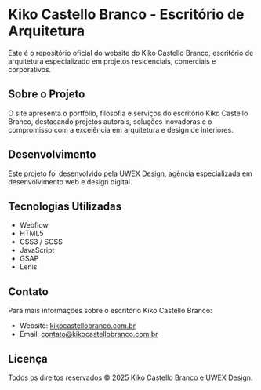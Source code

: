 # Kiko Castello Branco - Escritório de Arquitetura

Este é o repositório oficial do website do Kiko Castello Branco, escritório de arquitetura especializado em projetos residenciais, comerciais e corporativos.

## Sobre o Projeto

O site apresenta o portfólio, filosofia e serviços do escritório Kiko Castello Branco, destacando projetos autorais, soluções inovadoras e o compromisso com a excelência em arquitetura e design de interiores.

## Desenvolvimento

Este projeto foi desenvolvido pela [UWEX Design](https://uwex.com.br), agência especializada em desenvolvimento web e design digital.

## Tecnologias Utilizadas

- Webflow
- HTML5
- CSS3 / SCSS
- JavaScript
- GSAP
- Lenis

## Contato

Para mais informações sobre o escritório Kiko Castello Branco:

- Website: [kikocastellobranco.com.br](https://kikocastellobranco.com.br)
- Email: contato@kikocastellobranco.com.br

## Licença

Todos os direitos reservados © 2025 Kiko Castello Branco e UWEX Design.

